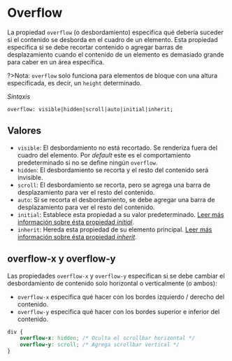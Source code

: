 # Overflow

La propiedad `overflow` (o desbordamiento) especifica qué debería suceder si el contenido se desborda en el cuadro de un elemento. Esta propiedad especifica si se debe recortar contenido o agregar barras de desplazamiento cuando el contenido de un elemento es demasiado grande para caber en un área específica.

?>Nota: `overflow` solo funciona para elementos de bloque con una altura especificada, es decir, un `height` determinado.

_Sintaxis_

`overflow: visible|hidden|scroll|auto|initial|inherit;`

## Valores

* `visible`: El desbordamiento no está recortado. Se renderiza fuera del cuadro del elemento. Por _default_ este es el comportamiento predeterminado si no se define ningún `overflow`.
* `hidden`: El desbordamiento se recorta y el resto del contenido será invisible.
* `scroll`: El desbordamiento se recorta, pero se agrega una barra de desplazamiento para ver el resto del contenido.
* `auto`: Si se recorta el desbordamiento, se debe agregar una barra de desplazamiento para ver el resto del contenido.
* `initial`: Establece esta propiedad a su valor predeterminado. [Leer más información sobre ésta propiedad _initial_](https://www.w3schools.com/cssref/css_initial.asp).
* `inherit`: Hereda esta propiedad de su elemento principal. [Leer más información sobre ésta propiedad _inherit_](https://www.w3schools.com/cssref/css_inherit.asp).

## overflow-x y overflow-y

Las propiedades `overflow-x` y `overflow-y` especifican si se debe cambiar el desbordamiento de contenido solo horizontal o verticalmente (o ambos):

* `overflow-x` especifica qué hacer con los bordes izquierdo / derecho del contenido.
* `overflow-y` especifica qué hacer con los bordes superior e inferior del contenido.

```css
div {
    overflow-x: hidden; /* Oculta el scrollbar horizontal */
    overflow-y: scroll; /* Agrega scrollbar vertical */
}
```
